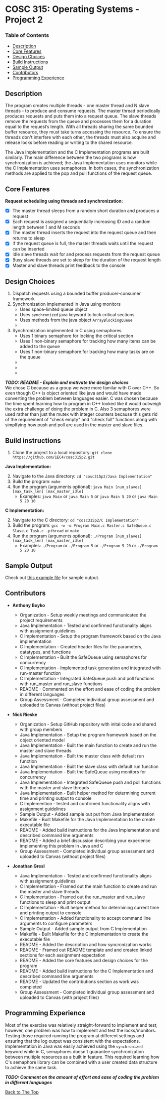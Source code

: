 # COSC 315: Operating Systems - Project 2

### Table of Contents
- [Description](#description)
- [Core Features](#core-features)
- [Design Choices](#design-choices)
- [Build Instructions](#build-instructions)
- [Sample Output](#sample-output)
- [Contributors](#contributors)
- [Programming Experience](#programming-experience)

## Description

The program creates multiple threads - one master thread and N slave threads - to produce and consume requests. The master thread periodically produces requests and puts them into a request queue. The slave threads remove the requests from the queue and processes them for a duration equal to the request’s length. With all threads sharing the same bounded buffer resource, they must take turns accessing the resource. To ensure the threads don't interfere with each other, the threads must also acquire and release locks before reading or writing to the shared resource.

The Java Implementation and the C Implementation programs are built similarly. The main difference between the two programs is how synchronization is achieved; the Java Implementation uses monitors while the C Implementation uses semaphores. In both cases, the synchronization methods are applied to the pop and pull functions of the request queue.

## Core Features
**Request scheduling using threads and synchronization:**
- [x] The master thread sleeps from a random short duration and produces a request
- [x] Each request is assigned a sequentially increasing ID and a random length between 1 and M seconds
- [x] The master thread inserts the request into the request queue and then returns to sleep
- [x] If the request queue is full, the master threads waits until the request can be inserted
- [x] Idle slave threads wait for and process requests from the request queue
- [x] Busy slave threads are set to sleep for the duration of the request length
- [x] Master and slave threads print feedback to the console

## Design Choices
  1. Dispatch requests using a bounded buffer producer-consumer framework
  2. Synchronization implemented in Java using monitors
      - Uses space-limited queue object
      - Uses `synchronized` java keyword to lock critical sections
      - Uses methods from the java object `ArrayBlockingQueue`
      - 
  3. Synchronization implemented in C using semaphores
      - Uses 1 binary semaphore for locking the critical section
      - Uses 1 non-binary semaphore for tracking how many items can be added to the queue
      - Uses 1 non-binary semaphore for tracking how many tasks are on the queue
      - 
      - 
      - 
    
  **_TODO: README - Explain and motivate the design choices_**  
   We chose C because as a group we were more familar with C over C++. So even though C++ is object oriented like java and would have made converting the problem between languages easier. C was chosen because the time spent learning how to program in C++ looked like it would outweigh the extra challenge of doing the problem in C. Also 3 semaphores were used rather than just the mutex with integer counters because this gets rid of the requirement of "check empty" and "check full" functions along with simplfying how push and poll are used in the master and slave files.   
  
## Build instructions

  1. Clone the project to a local repository:   `git clone https://github.com/1EC4/cosc315p2.git`
  
**Java Implementation:**

  2. Navigate to the Java directory: `cd "cosc315p2/Java Implementation"`
  3. Build the program: `make`
  4. Run the program (arguments optional): `java Main [num_slaves] [max_task_len] [max_master_idle]`
        - Examples: `java Main` or `java Main 5` or `java Main 5 20` or `java Main 5 20 10`
  
**C Implementation:**

  2. Navigate to the C directory: `cd "cosc315p2/C Implementation"`
  3. Build the program: `gcc -w -o Program Main.c Master.c SafeQueue.c Slave.c Task.c -pthread` or `make`
  4. Run the program (arguments optional): `./Program [num_slaves] [max_task_len] [max_master_idle]`
        - Examples: `./Program` or `./Program 5` or `./Program 5 20` or `./Program 5 20 10`

## Sample Output
Check out [this example file](sample_output.txt) for sample output.

## Contributors
- **Anthony Boyko**
  - Organization - Setup weekly meetings and communicated the project requirements
  - Java Implementation - Tested and confirmed functionality aligns with assignment guidelines
  - C Implementation - Setup the program framework based on the Java implementation
  - C Implementation - Created header files for the parameters, datatypes, and functions
  - C Implementation - Built the SafeQueue using semaphores for concurrency
  - C Implementation - Implemented task generation and integrated with run-master function
  - C Implementation - Integrated SafeQueue push and poll functions with run_master and run_slave functions
  - README - Commented on the effort and ease of coding the problem in different languages
  - Group Assessment - Completed individual group assessment and uploaded to Canvas (without project files)
  
- **Nick Rieske**
  - Organization - Setup GitHub repository with inital code and shared with group members
  - Java Implementation - Setup the program framework based on the object oriented model
  - Java Implementation - Built the main function to create and run the master and slave threads
  - Java Implementation - Built the master class with default run function
  - Java Implementation - Built the slave class with default run function
  - Java Implementation - Built the SafeQueue using monitors for concurrency
  - Java Implementation - Integrated SafeQueue push and poll functions with the master and slave threads
  - Java Implementation - Built helper method for determining current time and printing output to console
  - C Implemention - tested and confirmed functionality aligns with assignment guidelines
  - Sample Output - Added sample out put from Java Implementation
  - Makefile - Built Makefile for the Java Implementation to the create executable file
  - README - Added build instructions for the Java Implementation and described command line arguments
  - README - Added a brief discussion describing your experience implementing this problem in Java and C
  - Group Assessment - Completed individual group assessment and uploaded to Canvas (without project files)

- **Jonathan Gresl**
  - Java Implementation - Tested and confirmed functionality aligns with assignment guidelines
  - C Implementation - Framed out the main function to create and run the master and slave threads
  - C Implementation - Framed out the run_master and run_slave functions to sleep and print output
  - C Implementation - Built helper method for determining current time and printing output to console
  - C Implementation - Added functionality to accept command line arguments to configure parameters
  - Sample Output - Added sample output from C Implementation
  - Makefile - Built Makefile for the C implementation to create the executable file
  - README - Added the description and how syncronization works
  - README - Framed out README template and and created linked sections for each assignment expectation
  - README - Added the core features and design choices for the program
  - README - Added build instructions for the C Implementation and described command line arguments
  - README - Updated the contributions section as work was completed
  - Group Assessment - Completed individual group assessment and uploaded to Canvas (with project files)

## Programming Experience

  Most of the exercise was relatively straight-forward to implement and test; however, one problem was how to implement
and test the locks/monitors. Testing those required running the program at different settings and ensuring that the log 
output was consistent with the expectations. Implementation in Java was easily achieved using the `synchronized` keyword
while in C, semaphores doesn't guarantee synchronization between multiple resources as a built in feature. This required learning how C's semaphore library can be combined with a user created data structure to achieve the same task.

**_TODO: Comment on the amount of effort and ease of coding the problem in different languages_**

[Back to The Top](#cosc-315-operating-systems---project-2)

